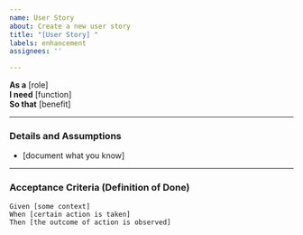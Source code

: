 ```yaml
---
name: User Story
about: Create a new user story
title: "[User Story] "
labels: enhancement
assignees: ''

---
```


**As a** [role]  
**I need** [function]  
**So that** [benefit]  

---

### Details and Assumptions
* [document what you know]  

---

### Acceptance Criteria (Definition of Done)  

```gherkin
Given [some context]  
When [certain action is taken]  
Then [the outcome of action is observed]  
